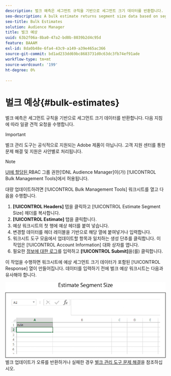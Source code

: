 ```yaml
---
description: 벌크 예측은 세그먼트 규칙을 기반으로 세그먼트 크기 데이터를 반환합니다. 다음 지침에 따라 일괄 견적 요청을 수행합니다.
seo-description: A bulk estimate returns segment size data based on segment rules. Follow these instructions to make a bulk estimate request.
seo-title: Bulk Estimates
solution: Audience Manager
title: 벌크 예상
uuid: 63b2f06a-8ba0-47a2-bd0b-8039b2d4c95d
feature: BAAAM
exl-id: 8da0b48e-6fa4-43c9-a149-a39e465ac366
source-git-commit: bd1ad233dd69bc8683731d0c63dc3fb74ef91ade
workflow-type: tm+mt
source-wordcount: '199'
ht-degree: 0%

---
```


# 벌크 예상{#bulk-estimates}

벌크 예측은 세그먼트 규칙을 기반으로 세그먼트 크기 데이터를 반환합니다. 다음 지침에 따라 일괄 견적 요청을 수행합니다.

>[!IMPORTANT]
>
>벌크 관리 도구는 공식적으로 지원되는 Adobe 제품이 아닙니다. 고객 지원 센터를 통한 문제 해결 및 지원은 사안별로 처리됩니다.

<!-- 

t_bulk_estimates.xml

 -->

>[!NOTE]
>
>[ UI에 할당된 ](../../features/administration/administration-overview.md)RBAC 그룹 권한[!DNL Audience Manager]이(가) [!UICONTROL Bulk Management Tools]에서 허용됩니다.

대량 업데이트하려면 [!UICONTROL Bulk Management Tools] 워크시트를 열고 다음을 수행합니다.

1. **[!UICONTROL Headers]** 탭을 클릭하고 [!UICONTROL Estimate Segment Size] 헤더를 복사합니다.
2. **[!UICONTROL Estimate]** 탭을 클릭합니다.
3. 예상 워크시트의 첫 행에 예상 헤더를 붙여 넣습니다.
4. 변경할 데이터를 헤더 레이블을 기반으로 해당 열에 붙여넣거나 입력합니다.
5. 워크시트 도구 모음에서 업데이트할 항목과 일치하는 생성 단추를 클릭합니다.
이 작업은 [!UICONTROL Account Information] 대화 상자를 엽니다.
6. 필요한 [정보에 대한 로그](../../reference/bulk-management-tools/bulk-management-intro.md#auth-reqs)를 입력하고 **[!UICONTROL Submit]**&#x200B;을(를) 클릭합니다.

이 작업을 수행하면 워크시트에 예상 세그먼트 크기 데이터가 포함된 [!UICONTROL Response] 열이 만들어집니다. 데이터를 입력하기 전에 벌크 예상 워크시트는 다음과 유사해야 합니다.

![](assets/estimate.png)
벌크 업데이트가 오류를 반환하거나 실패한 경우 [벌크 관리 도구 문제 해결](../../reference/bulk-management-tools/bulk-troubleshooting.md)을 참조하십시오.
